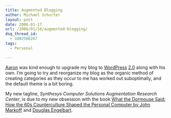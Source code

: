 ```yaml
---
title: Augmented Blogging
author: Michael Schurter
layout: post
date: 2006-01-17
url: /2006/01/16/augmented-blogging/
dsq_thread_id:
  - 1002566267
tags:
  - Personal

---
```

[Aaron][1] was kind enough to upgrade my blog to [WordPress][2] [2.0][3] along with his own. I&#8217;m going to try and reorganize my blog as the organic method of creating categories as they occur to me has worked out suboptimally, and the default theme is a bit boring.
  
My new tagline, _Synthesys Computer Solutions Augmentation Research Center_, is due to my new obsession with the book [What the Dormouse Said: How the 60s Counterculture Shaped the Personal Computer by John Markoff][4] <img width="1" height="1" border="0" style="border: medium none  ! important; margin: 0px ! important" src="http://www.assoc-amazon.com/e/ir?t=michaelsblog-20&#038;l=ur2&#038;o=1" />and [Douglas Engelbart][5].

 [1]: http://blogs.synthesyssolutions.com/aaron/
 [2]: http://wordpress.org/
 [3]: http://wordpress.org/development/2005/12/wp2/
 [4]: http://www.amazon.com/exec/obidos/redirect?link_code=ur2&tag=michaelsblog-20&camp=1789&creative=9325&path=http%3A%2F%2Fwww.amazon.com%2Fgp%2Fproduct%2F0670033820%2Fqid%3D1137421656%2Fsr%3D8-1%2Fref%3Dpd_bbs_1%3Fn%3D507846%26s%3Dbooks%26v%3Dglance
 [5]: http://en.wikipedia.org/wiki/Douglas_Engelbart